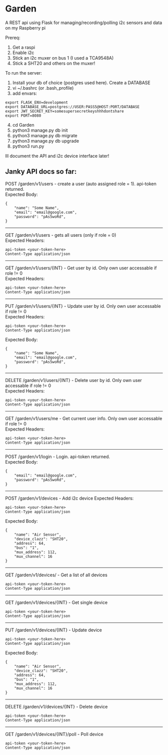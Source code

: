 # Garden
A REST api using Flask for managing/recording/polling i2c sensors and data on my Raspberry pi

Prereq:
1) Get a raspi
2) Enable i2c
3) Stick an i2c muxer on bus 1 (I used a TCA9548A)
4) Stick a SHT20 and others on the muxer!

To run the server:
1) Install your db of choice (postgres used here). Create a DATABASE
2) vi ~/.bashrc (or .bash_profile)
3) add envars:   
```
export FLASK_ENV=development   
export DATABASE_URL=postgres://USER:PASS5@HOST:PORT/DATABASE   
export JWT_SECRET_KEY=somesupersecretkeyshhhdontshare   
export PORT=8080   
```
4) cd Garden
5) python3 manage.py db init
6) python3 manage.py db migrate
7) python3 manage.py db upgrade
8) python3 run.py
   
Ill document the API and i2c device interface later!   
   
Janky API docs so far:    
---
POST /garden/v1/users - create a user (auto assigned role = 1). api-token returned.     
Expected Body:   
```
{
    "name": "Some Name",
    "email": "email@google.com",
    "password": "pAs5woRd",
}
```
---   
GET /garden/v1/users - gets all users (only if role = 0)   
Expected Headers:   
```
api-token <your-token-here>
Content-Type application/json
```
---   
GET /garden/v1/users/{INT} - Get user by id. Only own user accessable if role != 0   
Expected Headers:   
```
api-token <your-token-here>
Content-Type application/json
```
---   
PUT /garden/v1/users/{INT} - Update user by id. Only own user accessable if role != 0   
Expected Headers:   
```
api-token <your-token-here>
Content-Type application/json
```
Expected Body:   
```
{
    "name": "Some Name",
    "email": "email@google.com",
    "password": "pAs5woRd",
}
```
---    
DELETE /garden/v1/users/{INT} - Delete user by id. Only own user accessable if role != 0   
Expected Headers:   
```
api-token <your-token-here>
Content-Type application/json
``` 
---   
GET /garden/v1/users/me - Get current user info. Only own user accessable if role != 0   
Expected Headers:   
```
api-token <your-token-here>
Content-Type application/json
```
---  
POST /garden/v1/login - Login. api-token returned.   
Expected Body:   
```
{
    "email": "email@google.com",
    "password": "pAs5woRd",
}
```
   
---   
   
POST /garden/v1/devices - Add i2c device
Expected Headers:
```
api-token <your-token-here>
Content-Type application/json
```
Expected Body:   
```
{
	"name": "Air Sensor",
	"device_clazz": "SHT20",
	"address": 64,
	"bus": "1",
	"mux_address": 112,
	"mux_channel": 16
}
```
---   
GET /garden/v1/devices/ -  Get a list of all devices
```
api-token <your-token-here>
Content-Type application/json
```
---   
GET /garden/v1/devices/{INT} - Get single device   
```
api-token <your-token-here>
Content-Type application/json
```
---   
PUT /garden/v1/devices/{INT} - Update device   
```
api-token <your-token-here>
Content-Type application/json
```
Expected Body:   
```
{
	"name": "Air Sensor",
	"device_clazz": "SHT20",
	"address": 64,
	"bus": "1",
	"mux_address": 112,
	"mux_channel": 16
}
```
---   
DELETE /garden/v1/devices/{INT} - Delete device   
```
api-token <your-token-here>
Content-Type application/json
```
---   
GET /garden/v1/devices/{INT}/poll - Poll device   
```
api-token <your-token-here>
Content-Type application/json
```

